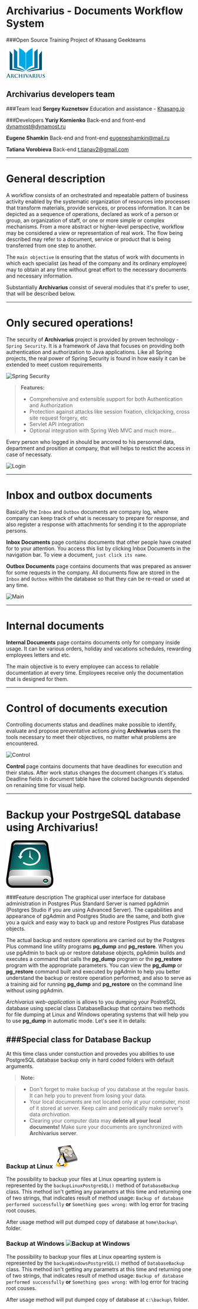 # Archivarius - Documents Workflow System 
###Open Source Training Project of Khasang Geekteams

![picture](https://github.com/khasang-incubator/archivarius/blob/development/src/main/resources/ArchivariusLogo.png?raw=true)



Archivarius developers team
-------------
###Team lead
**Sergey Kuznetsov** Education and assistance - [Khasang.io][4]

###Developers
**Yuriy Kornienko** Back-end and front-end [dynamost@dynamost.ru][1]

**Eugene Shamkin** Back-end and front-end [eugeneshamkin@mail.ru][2]

**Tatiana Vorobieva** Back-end [t.tianav2@gmail.com][3]


-------------
General description
=================== 
A workflow consists of an orchestrated and repeatable pattern of business activity enabled by the systematic organization of resources into processes that transform materials, provide services, or process information. It can be depicted as a sequence of operations, declared as work of a person or group, an organization of staff, or one or more simple or complex mechanisms.
From a more abstract or higher-level perspective, workflow may be considered a view or representation of real work. The flow being described may refer to a document, service or product that is being transferred from one step to another.

The ```main objective```  is ensuring that the status of work with documents in which each specialist (as head of the company and its ordinary employee) may to obtain at any time without great effort to the necessary documents and necessary information.

Substantially **Archivarius** consist of several modules that it's prefer to user, that will be described below.

-------------
Only secured operations!
=================== 

The security of **Archivarius** project is provided by proven technology - ```Spring Security```. It is a framework of Java that focuses on providing both authentication and authorization to Java applications. Like all Spring projects, the real power of Spring Security is found in how easily it can be extended to meet custom requirements

![Spring Security](https://github.com/khasang/archivarius/blob/development/src/main/resources/Spring-Security-logo.png) 


> **Features:**
> 
> - Comprehensive and extensible support for both Authentication and Authorization
> - Protection against attacks like session fixation, clickjacking, cross site request forgery, etc
> - Servlet API integration
> - Optional integration with Spring Web MVC and much more…

Every person who logged in should be ancored to his personnel data, department and prosition at company, that will helps to restict the access in case of necessaty. 

![Login](https://github.com/khasang/archivarius/blob/development/src/main/resources/login.png) 

-------------
Inbox and outbox documents
=================== 
Basically the ```Inbox``` and ```Outbox``` documents are company log, where company can keep track of what is necessary to prepare for response, and also register a response with attachments for sending it to the appropriate persons.

**Inbox Documents** page contains documents that other people have created for to your attention. You access this list by clicking Inbox Documents in the navigation bar. To view a document, ```just click its name```.

**Outbox Documents** page contains documents that was prepared as answer for some requests in the company. All documents flow are stored in the ```Inbox``` and ```Outbox``` within the database so that they can be re-read or used at any time.

![Main](https://github.com/khasang/archivarius/blob/development/src/main/resources/main.png)


-------------
Internal documents
=================== 

**Internal Documents** page contains documents only for company inside usage. It can be various orders, holiday and vacations schedules, rewarding employees letters and etc.

The main objective is to every employee can access to reliable documentation at every time. Employees receive only the documentation that is designed for them.
 
-------------
Control of documents execution
===================

Controlling documents status and deadlines make possible to identify, evaluate and propose preventative actions giving  **Archivarius** users the tools necessary to meet their objectives, no matter what problems are encountered.

![Control](https://github.com/khasang/archivarius/blob/development/src/main/resources/control.png)

**Control** page contains documents that have deadlines for execution and their status. After work status changes the document changes it's status. Deadline fields in document table have the colored backgrounds depended on renaining time for visual help.
 
-------------
Backup your PostrgeSQL database using Archivarius!
=================== 
![Backup at Linux](https://github.com/khasang-incubator/archivarius/blob/eshamkin/src/main/resources/Images/backup2.png?raw=true) 


###Feature description
The graphical user interface for database administration in Postgres Plus Standard Server is named pgAdmin (Postgres Studio if you are using Advanced Server). The capabilities and appearance of pgAdmin and Postgres Studio are the same, and both give you a quick and easy way to back up and restore Postgres Plus database objects.

The actual backup and restore operations are carried out by the Postgres Plus command line utility programs **pg_dump** and **pg_restore**. When you use pgAdmin to back up or restore database objects, pgAdmin builds and executes a command that calls the **pg_dump** program or the **pg_restore** program with the appropriate parameters. You can view the **pg_dump** or **pg_restore** command built and executed by pgAdmin to help you better understand the backup or restore operation performed, and also to serve as a training aid for running **pg_dump** and **pg_restore** on the command line without using pgAdmin.

*Archivarius web-application* is allows to you dumping your PostreSQL database using special class DatabaseBackup that contains two methods for file dumping at Linux and Windows operating systems that will help you to use **pg_dump** in automatic mode. Let's see it in details:


###Special class for Database Backup 
-------------

At this time class under constuction and provedes you abilities to use PostgreSQL database backup only in hard coded folders with default arguments. 

> **Note:**

> - Don't forget to make backup of you database at the regular basis. It can help you to prevent from losing your data.
> - Your local documents are not located only at your computer, most of it stored at server. Keep calm and  periodically make server's data *archivation*. 
> - Clearing your computer data may **delete all your local documents!** Make sure your documents are synchronized with **Archivarius server**.

### </i> Backup at Linux  ![Backup at Linux](https://github.com/khasang-incubator/archivarius/blob/eshamkin/src/main/resources/Images/linux.png?raw=true) 

The possibility to backup your files at Linux opearting system is represented by the ```backupLinuxPostgreSQL()``` method of ```DatabaseBackup``` class. This method isn't getting any parametrs at this time and returning one of two strings, that indicates result of method usage:
```Backup of database performed successfully```
**or**
```Something goes wrong:``` with log error for tracing root couses.

After usage method will put dumped copy of database at ```home\backup\``` folder.
 

### </i> Backup at Windows ![Backup at Windows](https://github.com/khasang-incubator/archivarius/blob/eshamkin/src/main/resources/Images/windows.png?raw=true)
The possibility to backup your files at Linux opearting system is represented by the ```backupWindowsPostgreSQL()``` method of ```DatabaseBackup``` class. This method isn't getting any parametrs at this time and returning one of two strings, that indicates result of method usage:
```Backup of database performed successfully```
**or**
```Something goes wrong:``` with log error for tracing root couses.

After usage method will put dumped copy of database at ```c:\backup\``` folder.

 [1]: mailto:dynamost@dynamost.ru
 [2]: mailto:eugeneshamkin@mail.ru
 [3]: mailto:t.tianav2@gmail.com
 [4]: Khasang.io